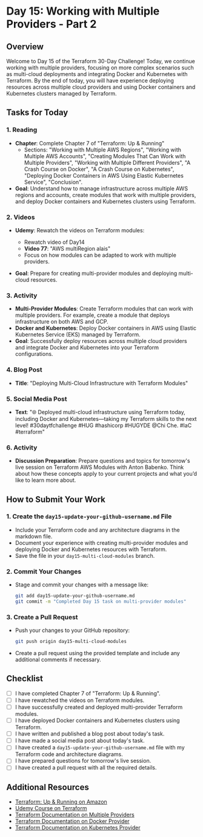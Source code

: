 # Day 15: Working with Multiple Providers - Part 2

## Overview

Welcome to Day 15 of the Terraform 30-Day Challenge! Today, we continue working with multiple providers, focusing on more complex scenarios such as multi-cloud deployments and integrating Docker and Kubernetes with Terraform. By the end of today, you will have experience deploying resources across multiple cloud providers and using Docker containers and Kubernetes clusters managed by Terraform.

## Tasks for Today

### 1. **Reading**
   - **Chapter**: Complete Chapter 7 of "Terraform: Up & Running"
     - Sections: "Working with Multiple AWS Regions", "Working with Multiple AWS Accounts", "Creating Modules That Can Work with Multiple Providers", "Working with Multiple Different Providers", "A Crash Course on Docker", "A Crash Course on Kubernetes", "Deploying Docker Containers in AWS Using Elastic Kubernetes Service", "Conclusion".
   - **Goal**: Understand how to manage infrastructure across multiple AWS regions and accounts, create modules that work with multiple providers, and deploy Docker containers and Kubernetes clusters using Terraform.

### 2. **Videos**
   - **Udemy**: Rewatch the videos on Terraform modules:
     - Rewatch video of Day14
     - **Video 77**: "AWS multiRegion alais"
     - Focus on how modules can be adapted to work with multiple providers.
       
   - **Goal**: Prepare for creating multi-provider modules and deploying multi-cloud resources.

### 3. **Activity**
   - **Multi-Provider Modules**: Create Terraform modules that can work with multiple providers. For example, create a module that deploys infrastructure on both AWS and GCP.
   - **Docker and Kubernetes**: Deploy Docker containers in AWS using Elastic Kubernetes Service (EKS) managed by Terraform.
   - **Goal**: Successfully deploy resources across multiple cloud providers and integrate Docker and Kubernetes into your Terraform configurations.

### 4. **Blog Post**
   - **Title**: "Deploying Multi-Cloud Infrastructure with Terraform Modules"

### 5. **Social Media Post**
   - **Text**: "🌐 Deployed multi-cloud infrastructure using Terraform today, including Docker and Kubernetes—taking my Terraform skills to the next level! #30daytfchallenge #HUG #hashicorp #HUGYDE @Chi Che. #IaC #terraform"

### 6. **Activity**
   - **Discussion Preparation**: Prepare questions and topics for tomorrow's live session on Terraform AWS Modules with Anton Babenko. Think about how these concepts apply to your current projects and what you’d like to learn more about.

## How to Submit Your Work

### 1. **Create the `day15-update-your-github-username.md` File**
   - Include your Terraform code and any architecture diagrams in the markdown file.
   - Document your experience with creating multi-provider modules and deploying Docker and Kubernetes resources with Terraform.
   - Save the file in your `day15-multi-cloud-modules` branch.

### 2. **Commit Your Changes**
   - Stage and commit your changes with a message like:
     ```bash
     git add day15-update-your-github-username.md
     git commit -m "Completed Day 15 task on multi-provider modules"
     ```

### 3. **Create a Pull Request**
   - Push your changes to your GitHub repository:
     ```bash
     git push origin day15-multi-cloud-modules
     ```
   - Create a pull request using the provided template and include any additional comments if necessary.

## Checklist

- [ ] I have completed Chapter 7 of "Terraform: Up & Running".
- [ ] I have rewatched the videos on Terraform modules.
- [ ] I have successfully created and deployed multi-provider Terraform modules.
- [ ] I have deployed Docker containers and Kubernetes clusters using Terraform.
- [ ] I have written and published a blog post about today's task.
- [ ] I have made a social media post about today's task.
- [ ] I have created a `day15-update-your-github-username.md` file with my Terraform code and architecture diagrams.
- [ ] I have prepared questions for tomorrow's live session.
- [ ] I have created a pull request with all the required details.

## Additional Resources

- [Terraform: Up & Running on Amazon](https://www.amazon.com/Terraform-Running-Infrastructure-Configuration-Management/dp/1492046906)
- [Udemy Course on Terraform](https://www.udemy.com/course/terraform/)
- [Terraform Documentation on Multiple Providers](https://www.terraform.io/docs/language/providers/index.html)
- [Terraform Documentation on Docker Provider](https://registry.terraform.io/providers/kreuzwerker/docker/latest/docs)
- [Terraform Documentation on Kubernetes Provider](https://registry.terraform.io/providers/hashicorp/kubernetes/latest/docs)
